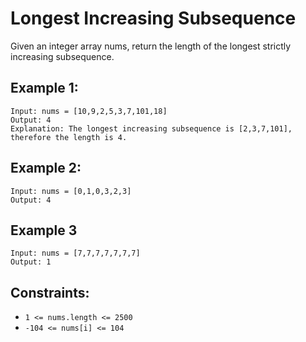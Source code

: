 # Longest Increasing Subsequence

Given an integer array nums, return the length of the longest strictly increasing subsequence.

## Example 1:
```
Input: nums = [10,9,2,5,3,7,101,18]
Output: 4
Explanation: The longest increasing subsequence is [2,3,7,101], therefore the length is 4.
```

## Example 2:
```
Input: nums = [0,1,0,3,2,3]
Output: 4
```
## Example 3
```
Input: nums = [7,7,7,7,7,7,7]
Output: 1
```

## Constraints:

* `1 <= nums.length <= 2500`
* `-104 <= nums[i] <= 104`
